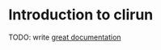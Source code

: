 # Introduction to clirun

TODO: write [great documentation](http://jacobian.org/writing/what-to-write/)
